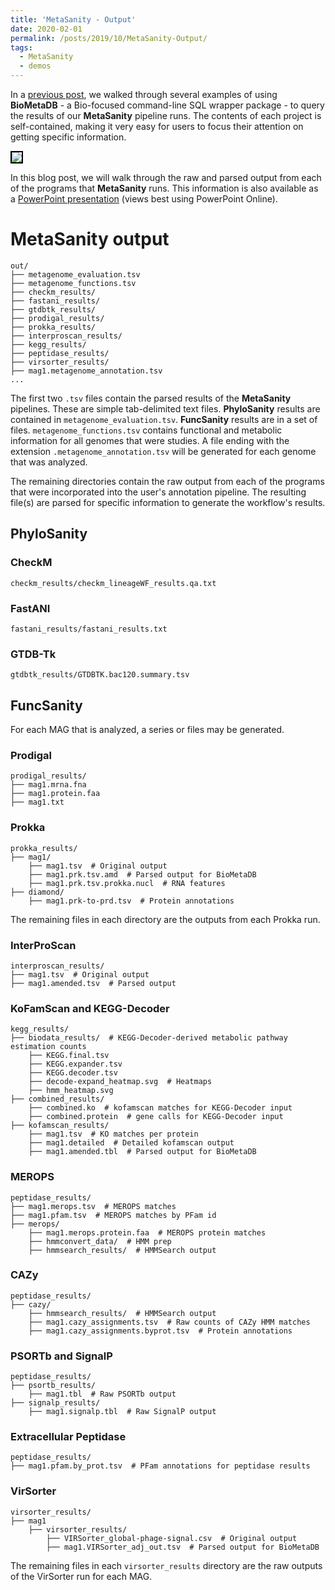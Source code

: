 ```yaml
---
title: 'MetaSanity - Output'
date: 2020-02-01
permalink: /posts/2019/10/MetaSanity-Output/
tags:
  - MetaSanity
  - demos
---
```


In a [previous post](https://cjneely10.github.io/posts/2019/10/MetaSanity-Demo-BioMetaDB/), we walked through several examples of using **BioMetaDB** - a Bio-focused command-line SQL wrapper package - to query the results of our **MetaSanity** pipeline runs. The contents of each project is self-contained, making it very easy for users to focus their attention on getting specific information.

<img src="https://cjneely10.github.io/files/Figure1-Workflow.png" style="border:2px solid black">

In this blog post, we will walk through the raw and parsed output from each of the programs that **MetaSanity** runs. This information is also available as a <a href="https://1drv.ms/p/s!AliNbVaBWXheiagJZmV_9pGlzOoXYw" target="_blank">PowerPoint presentation</a> (views best using PowerPoint Online).

# MetaSanity output

<pre><code>out/
├── metagenome_evaluation.tsv
├── metagenome_functions.tsv
├── checkm_results/
├── fastani_results/
├── gtdbtk_results/
├── prodigal_results​/
├── prokka_results​/
├── interproscan_results​/
├── kegg_results​/
├── peptidase_results​/
├── virsorter_results/
├── mag1.metagenome_annotation.tsv
...</code></pre>

The first two `.tsv` files contain the parsed results of the **MetaSanity** pipelines. These are simple tab-delimited text files. **PhyloSanity** results are contained in `metagenome_evaluation.tsv`. **FuncSanity** results are in a set of files. `metagenome_functions.tsv` contains functional and metabolic information for all genomes that were studies. A file ending with the extension `.metagenome_annotation.tsv` will be generated for each genome that was analyzed.

The remaining directories contain the raw output from each of the programs that were incorporated into the user's annotation pipeline. The resulting file(s) are parsed for specific information to generate the workflow's results.

## PhyloSanity

### CheckM

`checkm_results/checkm_lineageWF_results.qa.txt`

### FastANI

`fastani_results/fastani_results.txt`

### GTDB-Tk

`gtdbtk_results/GTDBTK.bac120.summary.tsv`


## FuncSanity

For each MAG that is analyzed, a series or files may be generated.

### Prodigal

<pre><code>prodigal_results/
├── mag1.mrna.fna
├── mag1.protein.faa
├── mag1.txt</code></pre>

### Prokka

<pre><code>prokka_results/
├── mag1/
	├── mag1.tsv  # Original output
	├── mag1.prk.tsv.amd  # Parsed output for BioMetaDB
	├── mag1.prk.tsv.prokka.nucl  # RNA features
├── diamond/
	├── mag1.prk-to-prd.tsv  # Protein annotations</code></pre>

The remaining files in each directory are the outputs from each Prokka run.

### InterProScan

<pre><code>interproscan_results/
├── mag1.tsv  # Original output
├── mag1.amended.tsv  # Parsed output</code></pre>


### KoFamScan and KEGG-Decoder

<pre><code>kegg_results/
├── biodata_results/  # KEGG-Decoder-derived metabolic pathway estimation counts
	├── KEGG.final.tsv
	├── KEGG.expander.tsv 
	├── KEGG.decoder.tsv  
	├── decode-expand_heatmap.svg  # Heatmaps
	├── hmm_heatmap.svg
├── combined_results/
	├── combined.ko  # kofamscan matches for KEGG-Decoder input
	├── combined.protein  # gene calls for KEGG-Decoder input
├── kofamscan_results/
	├── mag1.tsv  # KO matches per protein
	├── mag1.detailed  # Detailed kofamscan output
	├── mag1.amended.tbl  # Parsed output for BioMetaDB</code></pre>

### MEROPS

<pre><code>peptidase_results/
├── mag1.merops.tsv  # MEROPS matches
├── mag1.pfam.tsv  # MEROPS matches by PFam id
├── merops/
	├── mag1.merops.protein.faa  # MEROPS protein matches
	├── hmmconvert_data/  # HMM prep
	├── hmmsearch_results/  # HMMSearch output</code></pre>

### CAZy

<pre><code>peptidase_results/
├── cazy/
	├── hmmsearch_results/  # HMMSearch output
	├── mag1.cazy_assignments.tsv  # Raw counts of CAZy HMM matches
	├── mag1.cazy_assignments.byprot.tsv  # Protein annotations</code></pre>

### PSORTb and SignalP

<pre><code>peptidase_results/
├── psortb_results/
	├── mag1.tbl  # Raw PSORTb output
├── signalp_results/
	├── mag1.signalp.tbl  # Raw SignalP output</code></pre>

### Extracellular Peptidase

<pre><code>peptidase_results/
├── mag1.pfam.by_prot.tsv  # PFam annotations for peptidase results</code></pre>

### VirSorter

<pre><code>virsorter_results/
├── mag1
	├── virsorter_results/
		├── VIRSorter_global-phage-signal.csv  # Original output
		├── mag1.VIRSorter_adj_out.tsv  # Parsed output for BioMetaDB</code></pre>

The remaining files in each `virsorter_results` directory are the raw outputs of the VirSorter run for each MAG.

